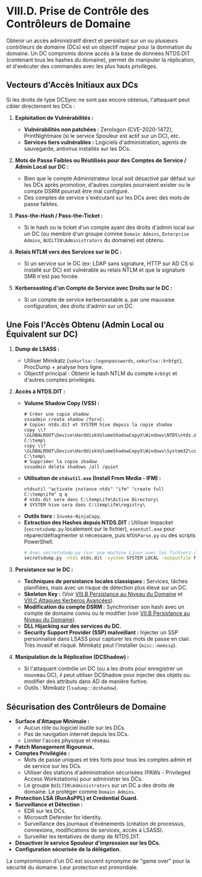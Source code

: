 # VIII.D. Prise de Contrôle des Contrôleurs de Domaine

Obtenir un accès administratif direct et persistant sur un ou plusieurs contrôleurs de domaine (DCs) est un objectif majeur pour la domination du domaine. Un DC compromis donne accès à la base de données NTDS.DIT (contenant tous les hashes du domaine), permet de manipuler la réplication, et d'exécuter des commandes avec les plus hauts privilèges.

## Vecteurs d'Accès Initiaux aux DCs

Si les droits de type DCSync ne sont pas encore obtenus, l'attaquant peut cibler directement les DCs :

1.  **Exploitation de Vulnérabilités :**
    *   **Vulnérabilités non patchées :** Zerologon (CVE-2020-1472), PrintNightmare (si le service Spouleur est actif sur un DC), etc.
    *   **Services tiers vulnérables :** Logiciels d'administration, agents de sauvegarde, antivirus installés sur les DCs.

2.  **Mots de Passe Faibles ou Réutilisés pour des Comptes de Service / Admin Local sur DC :**
    *   Bien que le compte Administrateur local soit désactivé par défaut sur les DCs après promotion, d'autres comptes pourraient exister ou le compte DSRM pourrait être mal configuré.
    *   Des comptes de service s'exécutant sur les DCs avec des mots de passe faibles.

3.  **Pass-the-Hash / Pass-the-Ticket :**
    *   Si le hash ou le ticket d'un compte ayant des droits d'admin local sur un DC (ou membre d'un groupe comme `Domain Admins`, `Enterprise Admins`, `BUILTIN\Administrators` du domaine) est obtenu.

4.  **Relais NTLM vers des Services sur le DC :**
    *   Si un service sur le DC (ex: LDAP sans signature, HTTP sur AD CS si installé sur DC) est vulnérable au relais NTLM et que la signature SMB n'est pas forcée.

5.  **Kerberoasting d'un Compte de Service avec Droits sur le DC :**
    *   Si un compte de service kerberoastable a, par une mauvaise configuration, des droits d'admin sur un DC.

## Une Fois l'Accès Obtenu (Admin Local ou Équivalent sur DC)

1.  **Dump de LSASS :**
    *   Utiliser Mimikatz (`sekurlsa::logonpasswords`, `sekurlsa::krbtgt`), ProcDump + analyse hors ligne.
    *   Objectif principal : Obtenir le hash NTLM du compte `krbtgt` et d'autres comptes privilégiés.

2.  **Accès à NTDS.DIT :**
    *   **Volume Shadow Copy (VSS) :**
        ```batch
        # Créer une copie shadow
        vssadmin create shadow /for=C:
        # Copier ntds.dit et SYSTEM hive depuis la copie shadow
        copy \\?\GLOBALROOT\Device\HarddiskVolumeShadowCopyX\Windows\NTDS\ntds.dit C:\temp\
        copy \\?\GLOBALROOT\Device\HarddiskVolumeShadowCopyX\Windows\System32\config\SYSTEM C:\temp\
        # Supprimer la copie shadow
        vssadmin delete shadows /all /quiet
        ```
    *   **Utilisation de `ntdsutil.exe` (Install From Media - IFM) :**
        ```batch
        ntdsutil "activate instance ntds" "ifm" "create full C:\temp\ifm" q q
        # ntds.dit sera dans C:\temp\ifm\Active Directory\
        # SYSTEM hive sera dans C:\temp\ifm\registry\
        ```
    *   **Outils tiers :** `Invoke-NinjaCopy`.
    *   **Extraction des Hashes depuis NTDS.DIT :**
        Utiliser Impacket (`secretsdump.py` localement sur le fichier), `esentutl.exe` pour réparer/défragmenter si nécessaire, puis `NTDSParse.py` ou des scripts PowerShell.
        ```bash
        # Avec secretsdump.py (sur une machine Linux avec les fichiers copiés)
        secretsdump.py -ntds ntds.dit -system SYSTEM LOCAL -outputfile hashes.txt
        ```

3.  **Persistance sur le DC :**
    *   **Techniques de persistance locales classiques :** Services, tâches planifiées, mais avec un risque de détection plus élevé sur un DC.
    *   **Skeleton Key :** (Voir [VIII.B Persistance au Niveau du Domaine](../07-persistance/B-persistance-domaine.md) et [VIII.C Attaques Kerberos Avancées](./C-attaques-kerberos-avancees.md)).
    *   **Modification du compte DSRM :** Synchroniser son hash avec un compte de domaine connu ou le modifier (voir [VII.B Persistance au Niveau du Domaine](../07-persistance/B-persistance-domaine.md)).
    *   **DLL Hijacking sur des services du DC.**
    *   **Security Support Provider (SSP) malveillant :** Injecter un SSP personnalisé dans LSASS pour capturer les mots de passe en clair. Très invasif et risqué. Mimikatz peut l'installer (`misc::memssp`).

4.  **Manipulation de la Réplication (DCShadow) :**
    *   Si l'attaquant contrôle un DC (ou a les droits pour enregistrer un nouveau DC), il peut utiliser DCShadow pour injecter des objets ou modifier des attributs dans AD de manière furtive.
    *   Outils : Mimikatz (`lsadump::dcshadow`).

## Sécurisation des Contrôleurs de Domaine

*   **Surface d'Attaque Minimale :**
    *   Aucun rôle ou logiciel inutile sur les DCs.
    *   Pas de navigation internet depuis les DCs.
    *   Limiter l'accès physique et réseau.
*   **Patch Management Rigoureux.**
*   **Comptes Privilégiés :**
    *   Mots de passe uniques et très forts pour tous les comptes admin et de service sur les DCs.
    *   Utiliser des stations d'administration sécurisées (PAWs - Privileged Access Workstations) pour administrer les DCs.
    *   Le groupe `BUILTIN\Administrators` sur un DC a des droits de domaine. Le protéger comme `Domain Admins`.
*   **Protection LSA (RunAsPPL) et Credential Guard.**
*   **Surveillance et Détection :**
    *   EDR sur les DCs.
    *   Microsoft Defender for Identity.
    *   Surveillance des journaux d'événements (création de processus, connexions, modifications de services, accès à LSASS).
    *   Surveiller les tentatives de dump de NTDS.DIT.
*   **Désactiver le service Spouleur d'impression sur les DCs.**
*   **Configuration sécurisée de la délégation.**

La compromission d'un DC est souvent synonyme de "game over" pour la sécurité du domaine. Leur protection est primordiale. 